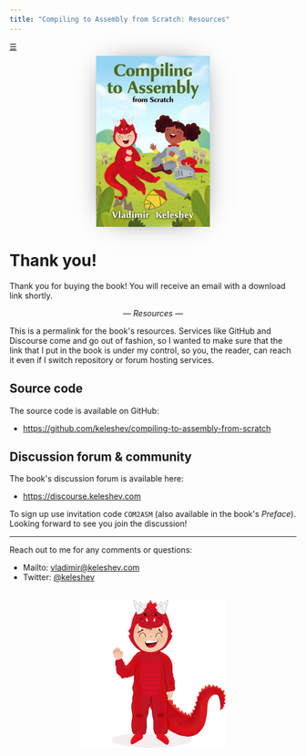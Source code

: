 ```yaml
---
title: "Compiling to Assembly from Scratch: Resources"
---
```


<style> #home { position: absolute; line-height: inherit; } #cover { box-shadow: 0px 0px 46px -23px; } </style>

<span id=home><a title=Home href=/>☰</a></span>
<h1></h1>





<center><img id=cover src=/compiling-to-assembly-from-scratch.jpg width=200 height=300 /></center>

<!--
Compiling to Assembly<br/><small>from Scratch<br/><small><em></em></small></small>
==================================
-->

Thank you!
=========


Thank you for buying the book! You will receive an email with a download link shortly.

<center><em>— Resources —</em></center>

This is a permalink for the book's resources.
Services like GitHub and Discourse come and go out of fashion, so I wanted to make sure that the link that I put in the book is under my control, so you, the reader, can reach it even if I switch repository or forum hosting services.

## Source code

The source code is available on GitHub:

 * <https://github.com/keleshev/compiling-to-assembly-from-scratch>


## Discussion forum & community

The book's discussion forum is available here:

 * <https://discourse.keleshev.com>

To sign up use invitation code `COM2ASM` (also available in the book's *Preface*).
Looking forward to see you join the discussion!

* * *

Reach out to me for any comments or questions:

 * Mailto: [vladimir@keleshev.com](mailto:vladimir@keleshev.com)
 * Twitter: <a href="https://twitter.com/keleshev">@keleshev</a>



<br/>
<center><img src=/dragon.png width=256 height=260 /></center>

